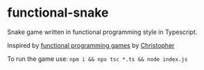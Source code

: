 # functional-snake
Snake game written in functional programming style in Typescript.

Inspired by [functional programming games](https://github.com/chrokh/fp-games) by [Christopher](https://github.com/chrokh)

To run the game use: `npm i && npx tsc *.ts && node index.js`
